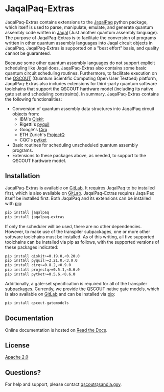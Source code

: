 # JaqalPaq-Extras
JaqalPaq-Extras contains extensions to the [JaqalPaq](https://gitlab.com/jaqal/jaqalpaq/) python package, which itself is used to parse, manipulate, emulate, and generate quantum assembly code written in
[Jaqal](https://qscout.sandia.gov/jaqal) (Just another quantum assembly
language).  The purpose of JaqalPaq-Extras is to facilitate the conversion of programs written in other quantum assembly languages into Jaqal circuit objects in JaqalPaq.  JaqalPaq-Extras is supported on a "best effort" basis, and quality cannot be guaranteed.

Because some other quantum assembly languages do not support explicit scheduling like Jaqal does, JaqalPaq-Extras also contains some basic quantum circuit scheduling routines.  Furthermore, to facilitate execution on the [QSCOUT](https://qscout.sandia.gov/) (Quantum Scientific Computing Open User Testbed) platform, JaqalPaq-Extras also includes extensions for third-party quantum software toolchains that support the QSCOUT hardware model (including its native gate set and scheduling constraints).  In summary, JaqalPaq-Extras contains the following functionalities:


* Conversion of quantum assembly data structures into JaqalPaq circuit objects from:
    * IBM's [Qiskit](https://github.com/Qiskit)
    * Rigetti's [pyquil](https://github.com/rigetti/pyquil)
    * Google's [Cirq](https://github.com/quantumlib/Cirq)
    * ETH Zurich's [ProjectQ](https://github.com/ProjectQ-Framework/ProjectQ)
    * CQC's [pytket](https://github.com/CQCL/pytket)
* Basic routines for scheduling unscheduled quantum assembly programs.
* Extensions to these packages above, as needed, to support to the QSCOUT hardware model.

## Installation

JaqalPaq-Extras is available on [GitLab](https://gitlab.com/jaqal/jaqalpaq-extras).  It requires JaqalPaq to be installed first, which is also  available on [GitLab](https://gitlab.com/jaqal/jaqalpaq).  JaqalPaq-Extras requires JaqalPaq itself be installed first.
Both JaqalPaq and its extensions can be installed with [pip](https://pip.pypa.io/en/stable/):

```bash
pip install jaqalpaq
pip install jaqalpaq-extras
```

If only the scheduler will be used, there are no other dependencies.
However, to make use of the transpiler subpackages, one or more other software toolchains
must be installed. As of this writing, all five supported toolchains can be installed via
pip as follows, with the supported versions of these packages indicated:

```bash
pip install qiskit>=0.19.0,<0.20.0
pip install pyquil>=2.21.0,<3.0.0
pip install cirq>=0.8.2,<0.9.0
pip install projectq>=0.5.1,<0.6.0
pip install pytket>=0.5.6,<0.6.0
```

Additionally, a gate-set specification is required for all of the transpiler subpackages.
Currently, we provide the QSCOUT native gate models, which is also available on [GitLab](https://gitlab.com/jaqal/qscout-gatemodels/) and can be installed via [pip](https://pip.pypa.io/en/stable/):

```bash
pip install qscout-gatemodels
```

## Documentation

Online documentation is hosted on [Read the Docs](https://jaqalpaq.readthedocs.io).


## License
[Apache 2.0](https://choosealicense.com/licenses/apache-2.0/)

## Questions?

For help and support, please contact [qscout@sandia.gov](mailto:qscout@sandia.gov).

